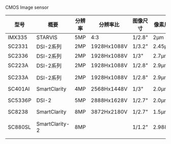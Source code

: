 CMOS Image sensor


型号|概要|分辨率|分辨率比|图像尺寸|像素尺寸|低照性能|备注
---|---|---|---|---|---|---|---
IMX335|STARVIS|5MP|4:3|1/2.8"|2μm|0.33(SNR1s)|
SC2331|DSI-2系列|2MP|1928Hx1088V|1/3.2"|2.45μm|5038mV/Lux·s|
SC2336|DSI-2系列|2MP|1928Hx1088V|1/3"|2.7μm|6594mV/Lux·s|
SC223A|DSI-2系列|2MP|1928Hx1088V|1/2.8"|2.9μm|7330mV/LUX*S|
SC233A|DSI-2系列|2MP|1928Hx1088V|1/2.8"|2.9μm|7330mV/LUX*S|100dB HDR,60fps
SC401AI|SmartClarity|4MP|2568Hx1448V|1/3"|2.0μm|3750mV/Lux·s|
SC5336P|DSI-2|5MP|2888Hx1628V|1/2.7"|2.0μm|2806mV/lux· s|HDR 85.69dB
SC8238|SmartClarity|8MP|3872Hx2180V|1/2.7"|1.5μm|1160mV/Lux·s|100dB HDR
SC880SL|SmartClarity-2|8MP||1/1.2"|2.988μm|7940mV/lux· s|100dB HDR,SNR1s低至0.18